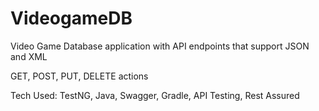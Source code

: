 # VideogameDB
Video Game Database application with API endpoints that support JSON and XML

GET, POST, PUT, DELETE actions

Tech Used: TestNG, Java, Swagger, Gradle, API Testing, Rest Assured
